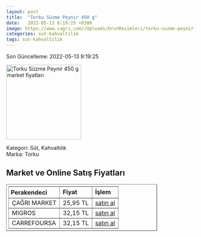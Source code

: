 ```yaml
---
layout: post
title:  "Torku Süzme Peynir 450 g"
date:   2022-05-13 6:19:25 +0300
image: https://www.cagri.com//Uploads/UrunResimleri/torku-suzme-peynir-450-gr-9960.jpg
categories: sut-kahvaltilik
tags: sut-kahvaltilik
---
```


Son Güncelleme: 2022-05-13 9:19:25

<img src="https://www.cagri.com//Uploads/UrunResimleri/torku-suzme-peynir-450-gr-9960.jpg" width="200" alt="Torku Süzme Peynir 450 g market fiyatları" />

Kategori: Süt, Kahvaltılık
<br />
Marka: Torku

<h2>Market ve Online Satış Fiyatları</h2>

<table border="1" style="padding: 5px;width:80%;">
  <tr>
    <td style="padding: 5px;"><strong>Perakendeci</strong></td>
    <td><strong>Fiyat</strong></td>
    <td><strong>İşlem</strong></td>
  </tr>
  <tr>
              <td title="Çağrı Market">ÇAĞRI MARKET</td>
              <td>25,95 TL</td>
              <td><a title="Çağrı Market" target="_blank" href="https://www.cagri.com/torku-suzme-peynir-450-gr">satın al</a></td>
            </tr><tr>
              <td title="Migros">MIGROS</td>
              <td>32,15 TL</td>
              <td><a title="Migros" target="_blank" href="https://www.migros.com.tr/torku-suzme-peynir-450-g-p-98e102">satın al</a></td>
            </tr><tr>
              <td title="CarrefourSA">CARREFOURSA</td>
              <td>32,15 TL</td>
              <td><a title="CarrefourSA" target="_blank" href="https://www.carrefoursa.com/torku-suzme-peynir-450-g-p-30149074">satın al</a></td>
            </tr>
</table>

